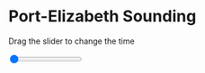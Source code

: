 <h1>Port-Elizabeth Sounding</h1>
<p>Drag the slider to change the time</p>

<div class="slidecontainer">
<input oninput='setImage(this)' class="slider" type="range" min="0" max="7" value="0" step="1" />
<img id='img'/>
</div>

<script>
var img = document.getElementById('img');
var img_array = ['/assets/images/skwt/skd_peb_wrfout_d01_2020-06-25_12:00:00.png',
'/assets/images/skwt/skd_peb_wrfout_d01_2020-06-25_18:00:00.png',
'/assets/images/skwt/skd_peb_wrfout_d01_2020-06-26_00:00:00.png',
'/assets/images/skwt/skd_peb_wrfout_d01_2020-06-26_06:00:00.png',
'/assets/images/skwt/skd_peb_wrfout_d01_2020-06-26_12:00:00.png',
'/assets/images/skwt/skd_peb_wrfout_d01_2020-06-26_18:00:00.png',
'/assets/images/skwt/skd_peb_wrfout_d01_2020-06-27_00:00:00.png',];
function setImage(obj)
{
        var value = obj.value;
        img.src = img_array[value];

}
</script>
